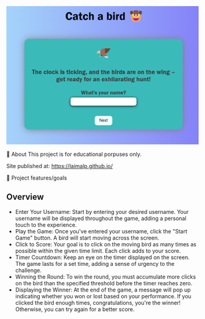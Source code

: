 
![Game start](image-1.png)

🌟 About
This project is for educational porpuses only. 

Site published at: https://laimalp.github.io/

🎯 Project features/goals

## Overview 

- Enter Your Username: Start by entering your desired username. Your username will be displayed throughout the game, adding a personal touch to the experience.
- Play the Game: Once you've entered your username, click the "Start Game" button. A bird will start moving across the screen.
- Click to Score: Your goal is to click on the moving bird as many times as possible within the given time limit. Each click adds to your score.
- Timer Countdown: Keep an eye on the timer displayed on the screen. The game lasts for a set time, adding a sense of urgency to the challenge.
- Winning the Round: To win the round, you must accumulate more clicks on the bird than the specified threshold before the timer reaches zero.
- Displaying the Winner: At the end of the game, a message will pop up indicating whether you won or lost based on your performance. If you clicked the bird enough times, congratulations, you're the winner! Otherwise, you can try again for a better score.



